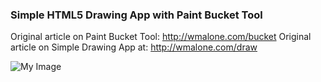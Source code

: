 ### Simple HTML5 Drawing App with Paint Bucket Tool

Original article on Paint Bucket Tool: http://wmalone.com/bucket
Original article on Simple Drawing App at: http://wmalone.com/draw

![My Image](http://www.williammalone.com/projects/html5-canvas-javascript-drawing-app-with-bucket-tool/images/example.png)